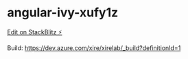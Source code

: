# angular-ivy-xufy1z

[Edit on StackBlitz ⚡️](https://stackblitz.com/edit/angular-ivy-xufy1z)

Build: https://dev.azure.com/xire/xirelab/_build?definitionId=1
